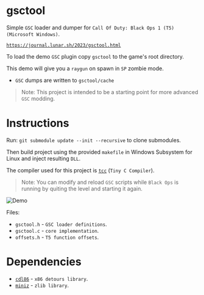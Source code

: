 # gsctool

Simple `GSC` loader and dumper for `Call Of Duty: Black Ops 1 (T5)` `(Microsoft Windows)`.

[`https://journal.lunar.sh/2023/gsctool.html`](https://journal.lunar.sh/2023/gsctool.html)

To load the demo `GSC` plugin copy `gsctool` to the game's root directory.

This demo will give you a `raygun` on spawn in `SP` zombie mode. 

* `GSC` dumps are written to `gsctool/cache`

> Note: This project is intended to be a starting point for more advanced `GSC` modding.

# Instructions

Run: `git submodule update --init --recursive` to clone submodules.

Then build project using the provided `makefile` in Windows Subsystem for Linux
and inject resulting `DLL`.

The compiler used for this project is [`tcc`](https://github.com/lunarjournal/tcc) (`Tiny C Compiler`).

> Note: You can modify and reload `GSC` scripts while `Black Ops` is running by quiting
the level and starting it again.

![Demo](https://raw.githubusercontent.com/lunarjournal/gsctool/main/images/demo.png)

Files:
<br/>
* `gsctool.h` - `GSC loader definitions`.
* `gsctool.c` - `core implementation`.
* `offsets.h` - `T5 function offsets`.

# Dependencies

* [`cdl86`](https://github.com/lunarjournal/cdl86) - `x86 detours library`.
* [`miniz`](https://github.com/lunarjournal/miniz) - `zlib library`.
